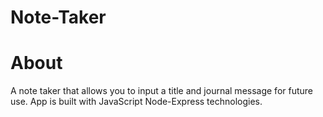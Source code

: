 # Note-Taker

# About
A note taker that allows you to input a title and journal message for future use. App is built with JavaScript Node-Express technologies.
